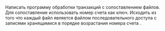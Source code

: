 Написать программу обработки транзакций с сопоставлением файлов.
Для сопоставление использовать номер счета как ключ.
Исходить из того что каждый файл является файлом последовательного доступа с записями хранящимися в порядке возрастания номера счета .
